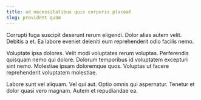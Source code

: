 ```yaml
---
title: ad necessitatibus quis corporis placeat
slug: provident quam
---
```


Corrupti fuga suscipit deserunt rerum eligendi. Dolor alias autem velit. Debitis a et. Ea labore eveniet deleniti eum reprehenderit odio facilis nemo.

Voluptate ipsa dolores. Velit modi voluptates rerum voluptas. Perferendis quisquam nemo qui dolore. Dolorum temporibus id voluptatem excepturi sint nemo. Molestiae ipsam doloremque quos. Voluptas ut facere reprehenderit voluptatem molestiae.

Labore sunt vel aliquam. Vel qui aut. Optio omnis qui aspernatur. Tenetur et dolor quasi vero magnam. Autem et repudiandae ea.
